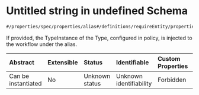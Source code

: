 <!-- markdown-link-check-disable -->
# Untitled string in undefined Schema

```txt
#/properties/spec/properties/alias#/definitions/requireEntity/properties/alias
```

If provided, the TypeInstance of the Type, configured in policy, is injected to the workflow under the alias.

| Abstract            | Extensible | Status         | Identifiable            | Custom Properties | Additional Properties | Access Restrictions | Defined In                                                                            |
| :------------------ | :--------- | :------------- | :---------------------- | :---------------- | :-------------------- | :------------------ | :------------------------------------------------------------------------------------ |
| Can be instantiated | No         | Unknown status | Unknown identifiability | Forbidden         | Allowed               | none                | [implementation.json*](../../../../ocf-spec/0.0.1/schema/implementation.json "open original schema") |
